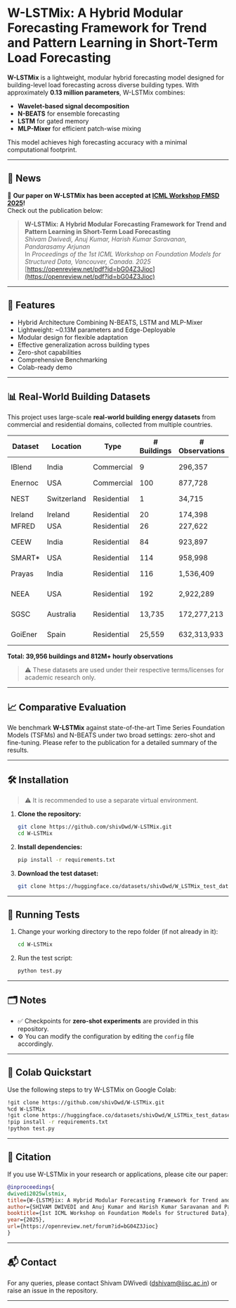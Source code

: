 

# W-LSTMix: A Hybrid Modular Forecasting Framework for Trend and Pattern Learning in Short-Term Load Forecasting

**W-LSTMix** is a lightweight, modular hybrid forecasting model designed for building-level load forecasting across diverse building types. With approximately **0.13 million parameters**, W-LSTMix combines:

- **Wavelet-based signal decomposition**
- **N-BEATS** for ensemble forecasting
- **LSTM** for gated memory
- **MLP-Mixer** for efficient patch-wise mixing

This model achieves high forecasting accuracy with a minimal computational footprint.

---

## 📰 News

📢 **Our paper on W-LSTMix has been accepted at [ICML Workshop FMSD 2025](https://icml-structured-fm-workshop.github.io/)!**  
Check out the publication below:

> **W-LSTMix: A Hybrid Modular Forecasting Framework for Trend and Pattern Learning in Short-Term Load Forecasting**  
> *Shivam Dwivedi, Anuj Kumar, Harish Kumar Saravanan, Pandarasamy Arjunan*  
> In *Proceedings of the 1st ICML Workshop on Foundation Models for Structured Data, Vancouver, Canada. 2025*  
> [https://openreview.net/pdf?id=bG04Z3Jioc](https://openreview.net/pdf?id=bG04Z3Jioc)


---

## 🚀 Features

- Hybrid Architecture Combining N-BEATS, LSTM and MLP-Mixer
- Lightweight: ~0.13M parameters and Edge-Deployable
- Modular design for flexible adaptation
- Effective generalization across building types
- Zero-shot capabilities
- Comprehensive Benchmarking
- Colab-ready demo

---
## 📊 Real-World Building Datasets

This project uses large-scale **real-world building energy datasets** from commercial and residential domains, collected from multiple countries.

| Dataset   | Location     | Type        | # Buildings | # Observations | Years       |
|-----------|--------------|-------------|-------------|----------------|-------------|
| IBlend    | India        | Commercial  | 9           | 296,357        | 2013–2017   |
| Enernoc   | USA          | Commercial  | 100         | 877,728        | 2012        |
| NEST      | Switzerland  | Residential | 1           | 34,715         | 2019–2023   |
| Ireland   | Ireland      | Residential | 20          | 174,398        | 2020        |
| MFRED     | USA          | Residential | 26          | 227,622        | 2019        |
| CEEW      | India        | Residential | 84          | 923,897        | 2019–2021   |
| SMART*    | USA          | Residential | 114         | 958,998        | 2016        |
| Prayas    | India        | Residential | 116         | 1,536,409      | 2018–2020   |
| NEEA      | USA          | Residential | 192         | 2,922,289      | 2018–2020   |
| SGSC      | Australia    | Residential | 13,735      | 172,277,213    | 2011–2014   |
| GoiEner   | Spain        | Residential | 25,559      | 632,313,933    | 2014–2022   |

**Total: 39,956 buildings and 812M+ hourly observations**

> ⚠️ These datasets are used under their respective terms/licenses for academic research only.

---
## 📈 Comparative Evaluation

We benchmark **W-LSTMix** against state-of-the-art Time Series Foundation Models (TSFMs) and N-BEATS under two broad settings: zero-shot and fine-tuning. Please refer to the publication for a detailed summary of the results.

---
## 🛠 Installation

> ⚠️ It is recommended to use a separate virtual environment.

1. **Clone the repository:**
   ```bash
   git clone https://github.com/shivDwd/W-LSTMix.git
   cd W-LSTMix
   ```

2. **Install dependencies:**
   ```bash
   pip install -r requirements.txt
   ```

3. **Download the test dataset:**
   ```bash
   git clone https://huggingface.co/datasets/shivDwd/W_LSTMix_test_dataset
   ```

---

## 🧪 Running Tests

1. Change your working directory to the repo folder (if not already in it):
   ```bash
   cd W-LSTMix
   ```

2. Run the test script:
   ```bash
   python test.py
   ```

---

## 🗂 Notes

- ✅ Checkpoints for **zero-shot experiments** are provided in this repository.
- ⚙️ You can modify the configuration by editing the `config` file accordingly.

---

## 📓 Colab Quickstart

Use the following steps to try W-LSTMix on Google Colab:

```bash
!git clone https://github.com/shivDwd/W-LSTMix.git
%cd W-LSTMix
!git clone https://huggingface.co/datasets/shivDwd/W_LSTMix_test_dataset
!pip install -r requirements.txt
!python test.py
```

---

## 📄 Citation

If you use W-LSTMix in your research or applications, please cite our paper:

```bibtex
@inproceedings{
dwivedi2025wlstmix,
title={W-{LSTM}ix: A Hybrid Modular Forecasting Framework for Trend and Pattern Learning in Short-Term Load Forecasting},
author={SHIVAM DWIVEDI and Anuj Kumar and Harish Kumar Saravanan and Pandarasamy Arjunan},
booktitle={1st ICML Workshop on Foundation Models for Structured Data},
year={2025},
url={https://openreview.net/forum?id=bG04Z3Jioc}
}
```
---
## 📬 Contact

For any queries, please contact Shivam DWivedi (dshivam@iisc.ac.in) or raise an issue in the repository.

---



